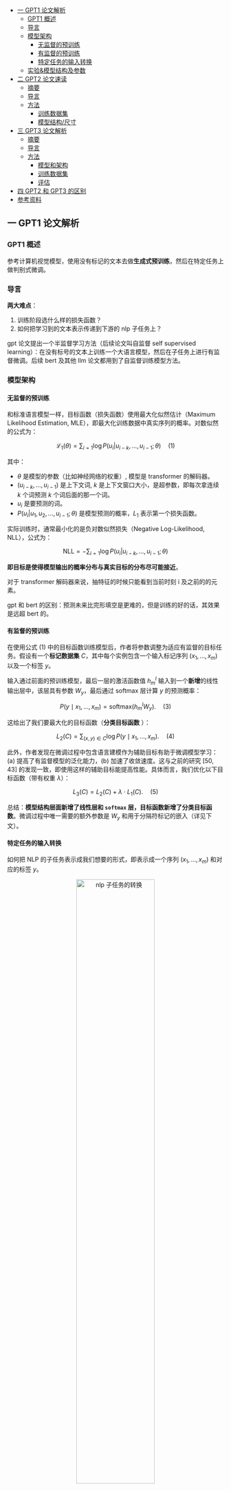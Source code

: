 - [一 GPT1 论文解析](#一-gpt1-论文解析)
  - [GPT1 概述](#gpt1-概述)
  - [导言](#导言)
  - [模型架构](#模型架构)
    - [无监督的预训练](#无监督的预训练)
    - [有监督的预训练](#有监督的预训练)
    - [特定任务的输入转换](#特定任务的输入转换)
  - [实验\&模型结构及参数](#实验模型结构及参数)
- [二 GPT2 论文速读](#二-gpt2-论文速读)
  - [摘要](#摘要)
  - [导言](#导言-1)
  - [方法](#方法)
    - [训练数据集](#训练数据集)
    - [模型结构/尺寸](#模型结构尺寸)
- [三 GPT3 论文解析](#三-gpt3-论文解析)
  - [摘要](#摘要-1)
  - [导言](#导言-2)
  - [方法](#方法-1)
    - [模型和架构](#模型和架构)
    - [训练数据集](#训练数据集-1)
    - [评估](#评估)
- [四 GPT2 和 GPT3 的区别](#四-gpt2-和-gpt3-的区别)
- [参考资料](#参考资料)

## 一 GPT1 论文解析

### GPT1 概述

参考计算机视觉模型，使用没有标记的文本去做**生成式预训练**，然后在特定任务上做判别式微调。

### 导言

**两大难点**：
1. 训练阶段选什么样的损失函数？
2. 如何把学习到的文本表示传递到下游的 nlp 子任务上？

gpt 论文提出一个半监督学习方法（后续论文叫自监督 self supervised learning）：在没有标号的文本上训练一个大语言模型，然后在子任务上进行有监督微调。后续 bert 及其他 llm 论文都用到了自监督训练模型方法。

### 模型架构

#### 无监督的预训练

和标准语言模型一样，目标函数（损失函数）使用最大化似然估计（Maximum Likelihood Estimation, MLE），即最大化训练数据中真实序列的概率。对数似然的公式为：

$$
\mathcal{L_1}(\theta) = \sum_{i=1} \log P(u_i | u_{i-k}, \dots, u_{i-1}; \theta) \quad (1)$$

其中：
- $\theta$ 是模型的参数（比如神经网络的权重）, 模型是 transformer 的解码器。
- $(u_{i-k}, \dots, u_{i-1})$ 是上下文词, $k$ 是上下文窗口大小，是超参数，即每次拿连续 $k$ 个词预测 $k$ 个词后面的那一个词。
- $u_i$ 是要预测的词。
- $P(u_i | u_1, u_2, \dots, u_{i-1}; \theta)$ 是模型预测的概率，$L_1$ 表示第一个损失函数。

实际训练时，通常最小化的是负对数似然损失（Negative Log-Likelihood, NLL），公式为：

$$
\text{NLL} = - \sum_{i=1} \log P(u_i | u_{i-k}, \dots, u_{i-1}; \theta)
$$

**即目标是使得模型输出的概率分布与真实目标的分布尽可能接近**。

对于 transformer 解码器来说，抽特征的时候只能看到当前时刻 i 及之前的的元素。

gpt 和 bert 的区别：预测未来比完形填空是更难的，但是训练的好的话，其效果是远超 bert 的。

#### 有监督的预训练

在使用公式 (1) 中的目标函数训练模型后，作者将参数调整为适应有监督的目标任务。假设有一个**标记数据集** $C$，其中每个实例包含一个输入标记序列 $(x_1, \dots, x_m)$ 以及一个标签 $y$。

输入通过前面的预训练模型，最后一层的激活函数值 $h_m^l$ 输入到一个**新增**的线性输出层中，该层具有参数 $W_y$，最后通过 softmax 层计算 $y$ 的预测概率：

$$
P(y \mid x_1, \dots, x_m) = \text{softmax}(h_m^l W_y). \quad (3)
$$

这给出了我们要最大化的目标函数（**分类目标函数** ）：

$$
L_2(C) = \sum_{(x, y) \in C} \log P(y \mid x_1, \dots, x_m). \quad (4)
$$

此外，作者发现在微调过程中包含语言建模作为辅助目标有助于微调模型学习：(a) 提高了有监督模型的泛化能力，(b) 加速了收敛速度。这与之前的研究 [50, 43] 的发现一致，即使用这样的辅助目标能提高性能。具体而言，我们优化以下目标函数（带有权重 $\lambda$）：

$$
L_3(C) = L_2(C) + \lambda \cdot L_1(C). \quad (5)
$$

总结：**模型结构层面新增了线性层和 `softmax` 层，目标函数新增了分类目标函数**。微调过程中唯一需要的额外参数是 $W_y$ 和用于分隔符标记的嵌入（详见下文）。

#### 特定任务的输入转换

如何把 NLP 的子任务表示成我们想要的形式，即表示成一个序列 $(x_1, \dots, x_m)$ 和对应的标签 $y$。

<center>
<img src="../images/gpt1-3/nlp_task_transformation.png" width="60%" alt="nlp 子任务的转换">
</center>

通过上述图转换，主要是在输入序列上加入开始符号、中间符号和终止符号，这是 `gpt1` 论文的最核心创新点之一，无论输入序列怎么变换、输出线性怎么变换，中间的 `transformer` 模型都没有变化。

### 实验&模型结构及参数

1. **数据集**：BooksCorpus dataset
2. **模型架构及大小**： 12 层的 transformer 解码器结构，只有 masked self attention，每一层的维度是 768（$d_{model}$），heads 的大小是 12。

GPT1 的模型结构如下图所示:

<center>
<img src="../images/gpt1-3/gpt1-model-architecture.png" width="40%" alt="gpt1模型结构">
</center>

**模型架构 + 自监督细节**：

模型大体遵循了原始 Transformer 的设计 [62]。作者训练了一个 $12$ 层的仅包含解码器的 Transformer，其使用了带 mask 的自注意力头（$d_{model} = 768$ 和 $12$ 个注意力头）。在逐位置前馈网络中，我们使用了 $3072$ 维的内部状态。优化采用 `Adam` 优化算法 [27]，最大学习率为 $2.5e-4$。学习率在前 $2000$ 次更新中线性从零增长，并使用**余弦调度**衰减到 $0$。作者在包含 $64$ 个随机采样的、连续 $512$ 个标记序列的 `mini-batch` 上训练了 $100$ 个 `epoch`。由于模型中**广泛使用了层归一化**[2]，因此使用均值为 $0$、标准差为$0.02$ 的简单权重初始化 $N (0, 0.02)$ 即可。

采用了 $40,000$ 个合并操作的字节对编码（`BPE`）词汇表[53]，并对残差层、嵌入层和注意力层使用 0.1 概率的 dropout 进行正则化。此外，我们还使用了[37] 中提出的修改版 $L2$ 正则化，在非偏置或增益权重上设置 $w = 0.01$。激活函数采用了高斯误差线性单元（`GELU`）[18]。作者还使用了**学习到的位置嵌入层 position embedding layer**，而不是原始工作中提出的**正弦版本**。对于文本预处理，我们使用 `ftfy` 库清理 `BooksCorpus` 中的原始文本，标准化一些标点符号和空白字符，并使用 `spaCy` 分词器。

**微调细节**：

除非特别说明，我们复用了无监督预训练的超参数设置。我们在分类器中添加了 $0.1$ 的 `dropout`。对于大多数任务，学习率为 $6.25e-5$，批量大小为 $32$。**模型微调速度较快，通常 3 个 `epoch` 的训练已足够**。我们采用线性学习率衰减调度，并在 $0.2%$ 的训练过程中**进行学习率预热**。正则化权重 $\lambda$ 设置为 $0.5$。

## 二 GPT2 论文速读

> 只使用 transformer 解码器的 gpt1 发表后两个月，被只使用编码器和更大数据集训练的 bert 模型打败了。

GPT2 论文的名字是语言模型是无监督的多任务学习器。

### 摘要

制作了更大的名为 `WebText` 的包含数百万个网页的新数据集，新模型包含 1.5B 参数，核心创新点是使用 `zero-shot` 做了一些实验，并认为**大规模的训练使模型能够捕捉到丰富的语言知识和上下文信息**。简单总结就是：**GPT-2 在论文中展示了其在不同 NLP 任务上的能力，包括文本生成、翻译、问答等。这些任务是通过提供特定的提示（prompt）进行的，而不是通过传统的微调方式**。

### 导言

之前的工作都是在大数据上做无监督的预训练模型，在 nlp 下游子任务上做有监督的微调，这使得泛化到其他新的 nlp 子任务上是有成本的！

gpt2 提出 `zero-shot` 泛化到新的 nlp 下游子任务是无需成本的！**即不需要带标记的下游子任务数据集和不需要重新微调模型**。

### 方法

构建下游子任务的时候，不能再引用模型预训练阶段没有见过的开始、中间和终止符号！下游任务的输入要跟之前预训练模型的输入文本一样，**即输入的形式更像自然语言文本表示**，**这就是现如今所有 llm 的提示词 prompt 工程的开端**！

#### 训练数据集

在 Reddit 高质量帖子的基础上通过复杂的预处理工作构建了 `WebText2` 数据集，包含了 800 万个文本，总共 40GB 的文字。

#### 模型结构/尺寸

新的模型包含了 4 种不同的尺寸：

<center>
<img src="../images/gpt1-3/gpt2-Parameters.png" width="50%" alt=" 4 种 gpt2 参数">
</center>

## 三 GPT3 论文解析

GPT3 论文名字是“语言模型是 Few-Shot Learners”。论文的价值 = 新意度 * 有效性 * 问题的大小。
> GPT2 论文更像是 GPT3 论文的一个过渡。

### 摘要

作者训练了 GPT-3，一个具有 1750 亿参数的自回归语言模型，比以前任何的非稀疏语言模型大 10 倍，并在少样本 `few-shot` 设置下测试其性能。

**GPT3 作用到下游子任务的时候虽然不做任何的梯度更新或者微调，但取得了很好的成绩**！

### 导言

提出问题：之前微调后模型的泛化性可能并不是那么好，只是因为在预训练模型上有点过拟合了。
解决办法：
- 训练一个很大的预训练模型，泛化性不错（meta-learning）。
- 后面微调的时候，即使给出一些样本，但是不再更新预训练模型的权重（in—context learning）。

GPT-3 强调了 “few-shot” 学习能力，即通过少量的示例来完成特定任务。这种方法展示了 GPT-3 在没有额外微调的情况下，如何通过提供少量的任务相关示例（或甚至只有任务描述）来进行有效的预测。

在 GPT-2 和 GPT-3 的论文中，**上下文学习（context learning）是一个关键的概念，它指的是模型在处理输入数据时，如何利用上下文信息来提高其性能**。这里的上下文可以是文本中的前文信息，也可以是数据中的其他相关信息。

1，GPT-2 的上下文学习利用了**Zero-shot学习**：`GPT-2` 在没有针对特定任务进行微调的情况下，能够根据输入的上下文来执行任务。例如，如果输入一个新闻文章的开头，GPT-2 可以继续生成剩余的文章，这是因为它能够利用已有的上下文信息来推断接下来的内容。

2，`GPT-3` 中的上下文学习主要体现在：

1. **更大的上下文窗口**：GPT-3 通过增加模型的上下文窗口大小，能够处理更长的文本序列，这使得模型能够更好地理解和生成连贯的文本。

2. **Few-shot学习**：**GPT-3 在给定少量示例的情况下，能够快速适应并执行特定的任务**。例如，如果给定几个问题和答案的对，GPT-3能够理解这是一个问答任务，并在没有进一步训练的情况下生成正确的答案。

3. **上下文提示**：`GPT-3` 通过在输入中包含任务描述或示例来引导模型执行特定的任务。这种方法被称为上下文提示（contextual prompting），它使得GPT-3能够在没有显式微调的情况下执行多种任务。

4. **多任务学习**：GPT-3 在预训练阶段就接触到了多种不同的任务和数据类型，这使得它在处理新任务时能够利用之前学到的相关知识。

### 方法

`GPT3` 模型的预训练方法，包括模型架构、数据和训练过程，都类似于 `GPT2` 论文中描述的过程，**只是在模型规模、数据集规模和多样性以及训练时长上进行了相对直接的扩展**，简单讲就是数据更大、模型更大、训练时间更长！

下图通过示例对比描述了 `Fine-Tuning (FT)`、`Few-Shot (FS)`、`One-Shot (1S)`、`Zero-Shot (0S)` 的区别和原理：

<center>
<img src="../images/gpt1-3/few-zero-one-shot-eg.png" width="50%" alt="Zero-shot, one-shot and few-shot, contrasted with traditional fine-tunin">
</center>

零样本、单样本和少样本（这些是我们在这项工作中研究的）方法和传统的微调（fine-tuning）方法的区别就是**要求模型在测试时仅通过前向传播来完成任务，而不再对预训练模型进行权重更新**。我们通常在少样本设置中向模型提供几十个示例。

#### 模型和架构

GPT3 模型和 GPT2 模型架一样。
- GPT2 模型和 GPT1 模型的区别：修改初始化、预归一化（即把 Normalization 放到了模型的前面）和可以反转的词元（modified initialization, pre-normalization,
and reversible tokenization described therein）。
- GPT3 和 GPT2 的唯一不同是，在 `Transformer` 层中**采用了 `Sparse Transformer` 中的 `attention` 结构，即稀疏注意力机制**，这类似于 Sparse Transformer [CGRS19]，这允许模型处理更长的输入序列，同时减少了计算复杂度。

GPT3 设计了 8 个不同尺度的模型：

<center>
<img src="../images/gpt1-3/8-gpt-parameters.png" width="60%" alt="8种不同尺寸的 gpt3 模型">
</center>

#### 训练数据集

作者发现未经过滤或轻微过滤的 `Common Crawl` 版本的质量往往低于更精心策划的数据集。因此，我们采取了 $3$ 个步骤来提高数据集的平均质量：
1. 下载并过滤了一个与一系列高质量参考语料库相似的 `Common Crawl` 版本。
2. 在文档层面上进行了模糊去重，包括数据集内部和跨数据集的去重，以防止冗余并保持我们保留的验证集的完整性，以准确衡量过拟合情况。
3. 还将已知的高质量参考语料库添加到训练数据中，以增强 `Common Crawl` 的数据多样性。

第一和第二点（Common Crawl的处理）详细描述在附录A中。对于第三点，我们添加了几个精心策划的高质量数据集，包括一个扩展版的 `WebText` 数据集 [GPT2]，通过更长时间的链接抓取收集，首次描述在 [KMH+20] 中，两个基于互联网的书籍语料库（Books1和Books2）以及英文维基百科。

表 2.2 展示了作者在训练中使用的最终数据集混合。Common Crawl 数据来自 2016 年至 2019 年的 41 个分片，总计 45TB 的压缩纯文本，在过滤后为 570GB，大约等于 400 亿个字节对编码的标记。

值得注意的是，**在训练期间，数据集的抽样并不按照其大小的比例进行，而是我们视为高质量的数据集被更频繁地抽样**，这样 Common Crawl 和 Books2 数据集在训练过程中被抽样的次数少于一次，而其他数据集被抽样 2-3 次。这基本上接受了一小部分过拟合，以换取更高质量的训练数据。

<center>
<img src="../images/gpt1-3/gpt3-dataset.png" width="60%" alt="gpt3训练数据集">
</center>

#### 评估

对于少样本学习，我们通过从该任务的训练集中随机抽取K个示例作为条件进行评估，条件示例用1或2个换行符分隔，具体取决于任务。

$K$ 的值可以是从 $0$ 到模型上下文窗口所允许的最大值之间的任何值，对于所有模型，上下文窗口大小为 nctx = 2048，通常可以容纳 10 到 100 个示例。$K$ 值通常较大，但并非总是更有利，当有单独的开发集和测试集时，我们在开发集上尝试几个 $K$ 值，然后在测试集上运行最佳值。对于一些任务（见附录G），我们还使用自然语言提示作为（或对于K = 0，替代）示例。

## 四 GPT2 和 GPT3 的区别

**1，模型规模和参数量**：

- GPT-2的模型规模相对较小，最大版本拥有15亿个参数。
- GPT-3则显著扩大了模型规模，拥有高达1750亿个参数，这使得GPT-3在处理复杂任务时更为强大。

**2，训练数据**：

- GPT-2 使用了 40GB 的 WebText2 数据集进行训练。
- GPT-3 则使用了更大规模的数据集，包括 Common Crawl、WebText2、Books1、Books2 和 Wikipedia，总计约 45TB 的数据，清洗后约为 570GB。

**3，模型结构**：

- GPT-2 继续沿用了 GPT 的单向 Transformer 模型，将归一化层移到了 Block 的输入位置，并在最后一个自注意力块之后加了一层归一化。
- GPT-3 在模型结构上采用了 Sparse Transformer 中的 attention 结构，即稀疏注意力机制，这允许模型处理更长的输入序列，同时减少了计算复杂度。

**4，训练策略**：

- `GPT-2` 主要采用了 `zero-shot` 学习，即在没有针对特定任务进行微调的情况下，直接使用预训练模型来生成文本或执行任务。
- `GPT-3` 则采用了 `few-shot` 学习，通过**少量的示例**来指导模型完成特定任务，这使得 GPT-3 在理解和执行任务方面更为有效。

> 根据openAI官网介绍，GPT3.5 是一个系列模型，也就是保持基本训练框架不变，用不同的数据做指令微调，会得到不同的模型，这些模型都叫做 GPT3.5。值得注意的是，**都是以 GPT3 的模型架构为准，通过变换训练数据做指令微调，或引入 RLHF（Reinformcement Learning from Human Feedback）得到的**。

## 参考资料

- [GPT，GPT-2，GPT-3 论文精读【论文精读】](https://www.bilibili.com/video/BV1AF411b7xQ/?spm_id_from=333.788&vd_source=69e98dbaea70afc6b62d55a86d59e408)
- [GPT-1/GPT-2/GPT-3简介](https://zhuanlan.zhihu.com/p/473001104)
- [ChatGPT技术解析之：GPT1、GPT2与GPT3](https://juejin.cn/post/7215806457961775160)
